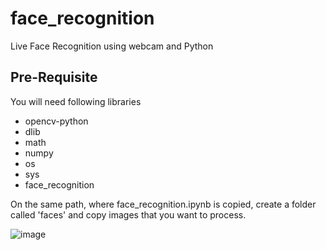 # face_recognition
Live Face Recognition using webcam and Python


## Pre-Requisite
You will need following libraries

- opencv-python
- dlib
- math
- numpy
- os
- sys
- face_recognition


On the same path, where face_recognition.ipynb is copied, create a folder called 'faces' and copy images that you want to process. 


![image](https://user-images.githubusercontent.com/33238033/232359002-428fe426-f05c-4311-beb8-efa7d3df7079.png)
